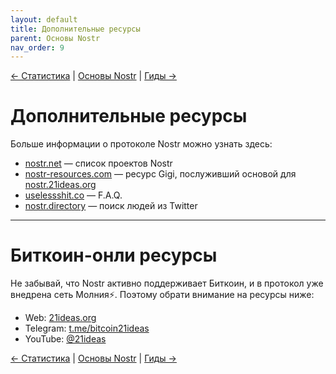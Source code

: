 ```yaml
---
layout: default
title: Дополнительные ресурсы
parent: Основы Nostr
nav_order: 9
---
```


[← Статистика](https://nostr.21ideas.org/docs/basics/stats.html) | [Основы Nostr](https://nostr.21ideas.org/docs/basics/basics.html) | [Гиды →](https://nostr.21ideas.org/docs/guides/guides.html)

# Дополнительные ресурсы
Больше информации о протоколе Nostr можно узнать здесь:

* [nostr.net](https://www.nostr.net/) — список проектов Nostr
* [nostr-resources.com](https://nostr-resources.com/) — ресурс Gigi, послуживший основой для [nostr.21ideas.org](https://nostr.21ideas.org/)
* [uselessshit.co](https://uselessshit.co/resources/nostr/) — F.A.Q.
* [nostr.directory](https://nostr.directory/) — поиск людей из Twitter

***

# Биткоин-онли ресурсы
Не забывай, что Nostr активно поддерживает Биткоин, и в протокол уже внедрена сеть Молния⚡️. Поэтому обрати внимание на ресурсы ниже:

* Web: [21ideas.org](https://www.21ideas.org/)
* Telegram: [t.me/bitcoin21ideas](https://t.me/bitcoin21ideas)
* YouTube: [@21ideas](https://www.youtube.com/@21ideas/)

[← Статистика](https://nostr.21ideas.org/docs/basics/stats.html) | [Основы Nostr](https://nostr.21ideas.org/docs/basics/basics.html) | [Гиды →](https://nostr.21ideas.org/docs/guides/guides.html)
